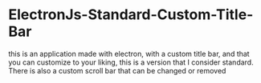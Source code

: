 # ElectronJs-Standard-Custom-Title-Bar
this is an application made with electron, with a custom title bar, and that you can customize to your liking, this is a version that I consider standard. There is also a custom scroll bar that can be changed or removed
